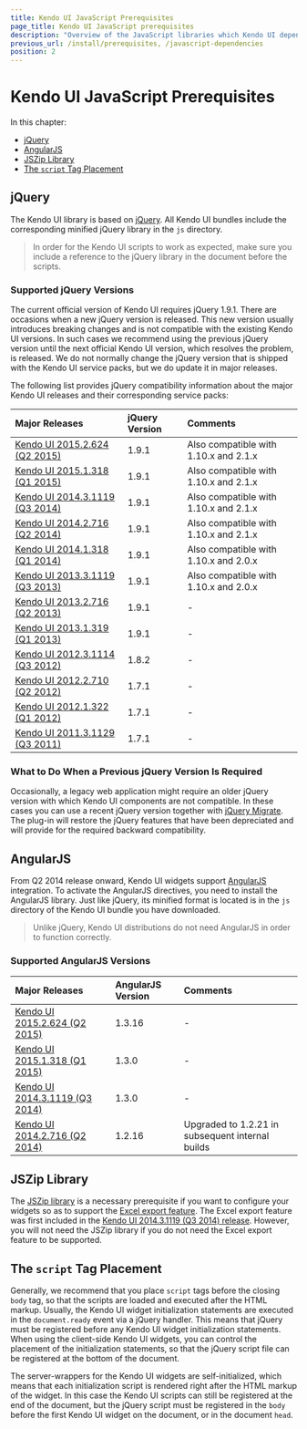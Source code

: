 ```yaml
---
title: Kendo UI JavaScript Prerequisites
page_title: Kendo UI JavaScript prerequisites
description: "Overview of the JavaScript libraries which Kendo UI depends on"
previous_url: /install/prerequisites, /javascript-dependencies
position: 2
---
```


# Kendo UI JavaScript Prerequisites

In this chapter:

* [jQuery](#jquery)
* [AngularJS](#angularjs)
* [JSZip Library](#jszip-library) 
* [The `script` Tag Placement](#the-script-tag-placement)

## jQuery

The Kendo UI library is based on [jQuery](http://jquery.com/). All Kendo UI bundles include the corresponding minified jQuery library in the `js` directory.

> In order for the Kendo UI scripts to work as expected, make sure you include a reference to the jQuery library in the document before the scripts.

### Supported jQuery Versions

The current official version of Kendo UI requires jQuery 1.9.1. There are occasions when a new jQuery version is released. This new version usually introduces breaking changes and is not compatible with the existing Kendo UI versions. In such cases we recommend using the previous jQuery version until the next official Kendo UI version, which resolves the problem, is released. We do not normally change the jQuery version that is shipped with the Kendo UI service packs, but we do update it in major releases.

The following list provides jQuery compatibility information about the major Kendo UI releases and their corresponding service packs:

| Major Releases												| jQuery Version| Comments|
| :---															| :---			| :---	  |
| [Kendo UI 2015.2.624 (Q2 2015)](http://www.telerik.com/support/whats-new/kendo-ui/release-history/q2-2015)	|1.9.1| Also compatible with 1.10.x and 2.1.x|
| [Kendo UI 2015.1.318 (Q1 2015)](http://www.telerik.com/support/whats-new/kendo-ui/release-history/q1-2015)	|1.9.1| Also compatible with 1.10.x and 2.1.x|
| [Kendo UI 2014.3.1119 (Q3 2014)](http://www.telerik.com/support/whats-new/kendo-ui/release-history/q3-2014)	|1.9.1| Also compatible with 1.10.x and 2.1.x|
| [Kendo UI 2014.2.716 (Q2 2014)](http://www.telerik.com/support/whats-new/kendo-ui/release-history/q2-2014)	|1.9.1| Also compatible with 1.10.x and 2.1.x|
| [Kendo UI 2014.1.318 (Q1 2014)](/install/changes-and-backward-compatibility)	|1.9.1| Also compatible with 1.10.x and 2.0.x|
| [Kendo UI 2013.3.1119 (Q3 2013)](/install/changes-and-backward-compatibility)	|1.9.1| Also compatible with 1.10.x and 2.0.x|
| [Kendo UI 2013.2.716 (Q2 2013)](/install/changes-and-backward-compatibility)	|1.9.1| - |
| [Kendo UI 2013.1.319 (Q1 2013)](/install/changes-and-backward-compatibility)	|1.9.1| - |
| [Kendo UI 2012.3.1114 (Q3 2012)](/install/changes-and-backward-compatibility)	|1.8.2| - |
| [Kendo UI 2012.2.710 (Q2 2012)](/install/changes-and-backward-compatibility)	|1.7.1| - |
| [Kendo UI 2012.1.322 (Q1 2012)](/install/changes-and-backward-compatibility)	|1.7.1| - |
| [Kendo UI 2011.3.1129 (Q3 2011)](/install/changes-and-backward-compatibility)	|1.7.1| - |

### What to Do When a Previous jQuery Version Is Required

Occasionally, a legacy web application might require an older jQuery version with which Kendo UI components are not compatible. In these cases you can use a recent jQuery version together with [jQuery Migrate](https://github.com/jquery/jquery-migrate/). The plug-in will restore the jQuery features that have been depreciated and will provide for the required backward compatibility.

## AngularJS

From Q2 2014 release onward, Kendo UI widgets support [AngularJS](http://angularjs.org/) integration. To activate the AngularJS directives, you need to install the AngularJS library. Just like jQuery, its minified format is located is in the `js` directory of the Kendo UI bundle you have downloaded.

> Unlike jQuery, Kendo UI distributions do not need AngularJS in order to function correctly.

### Supported AngularJS Versions

| Major Releases												 | AngularJS Version| Comments|
| :---															 | :---				| :---	  |
| [Kendo UI 2015.2.624 (Q2 2015)](/install/changes-and-backward-compatibility)		|1.3.16|- |
| [Kendo UI 2015.1.318 (Q1 2015)](/install/changes-and-backward-compatibility)		|1.3.0 |- |
| [Kendo UI 2014.3.1119 (Q3 2014)](/install/changes-and-backward-compatibility)		|1.3.0 |- |
| [Kendo UI 2014.2.716 (Q2 2014)](/install/changes-and-backward-compatibility)		|1.2.16|Upgraded to 1.2.21 in subsequent internal builds|

## JSZip Library

The [JSZip library](https://stuk.github.io/jszip/) is a necessary prerequisite if you want to configure your widgets so as to support the [Excel export feature](http://docs.telerik.com/kendo-ui/framework/excel/introduction). The Excel export feature was first included in the [Kendo UI 2014.3.1119 (Q3 2014) release](/install/changes-and-backward-compatibility). However, you will not need the JSZip library if you do not need the Excel export feature to be supported.

## The `script` Tag Placement

Generally, we recommend that you place `script` tags before the closing `body` tag, so that the scripts are loaded and executed after the HTML markup. Usually, the Kendo UI widget initialization statements are executed in the `document.ready` event via a jQuery handler. This means that jQuery must be registered before any Kendo UI widget initialization statements. When using the client-side Kendo UI widgets, you can control the placement of the initialization statements, so that the jQuery script file can be registered at the bottom of the document.

The server-wrappers for the Kendo UI widgets are self-initialized, which means that each initialization script is rendered right after the HTML markup of the widget. In this case the Kendo UI scripts can still be registered at the end of the document, but the jQuery script must be registered in the `body` before the first Kendo UI widget on the document, or in the document `head`.
